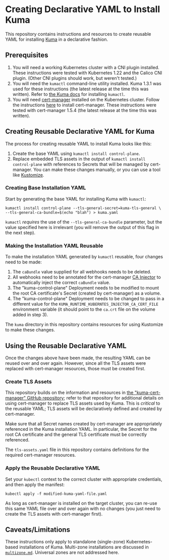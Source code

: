 # Creating Declarative YAML to Install Kuma

This repository contains instructions and resources to create reusable YAML for installing [Kuma](https://kuma.io) in a declarative fashion.

## Prerequisites

1. You will need a working Kubernetes cluster with a CNI plugin installed. These instructions were tested with Kubernetes 1.22 and the Calico CNI plugin. (Other CNI plugins should work, but weren't tested.)
2. You will need the `kumactl` command-line utility installed. Kuma 1.3.1 was used for these instructions (the latest release at the time this was written). Refer to [the Kuma docs](https://kuma.io/docs/1.3.1/) for installing `kumactl`.
3. You will need [cert-manager](https://cert-manager.io) installed on the Kubernetes cluster. Follow the instructions [here](https://cert-manager.io/docs/installation/) to install cert-manager. These instructions were tested with cert-manager 1.5.4 (the latest release at the time this was written).

## Creating Reusable Declarative YAML for Kuma

The process for creating reusable YAML to install Kuma looks like this:

1. Create the base YAML using `kumactl install control-plane`.
2. Replace embedded TLS assets in the output of `kumactl install control-plane` with references to Secrets that will be managed by cert-manager. You can make these changes manually, or you can use a tool like [Kustomize](https://kustomize.io).

### Creating Base Installation YAML

Start by generating the base YAML for installing Kuma with `kumactl`:

    kumactl install control-plane --tls-general-secret=kuma-tls-general \
    --tls-general-ca-bundle=$(echo "blah") > kuma.yaml

`kumactl` _requires_ the use of the `--tls-general-ca-bundle` parameter, but the value specified here is irrelevant (you will remove the output of this flag in the next step).

### Making the Installation YAML Reusable

To make the installation YAML generated by `kumactl` reusable, four changes need to be made:

1. The `caBundle` value supplied for all webhooks needs to be deleted.
2. All webhooks need to be annotated for the cert-manager [CA Injector](https://cert-manager.io/docs/concepts/ca-injector/) to automatically inject the correct `caBundle` value.
3. The "kuma-control-plane" Deployment needs to be modified to mount the root CA certificate's Secret (created by cert-manager) as a volume.
4. The "kuma-control-plane" Deployment needs to be changed to pass in a different value for the `KUMA_RUNTIME_KUBERNTES_INJECTOR_CA_CERT_FILE` environment variable (it should point to the `ca.crt` file on the volume added in step 3).

The `kuma` directory in this repository contains resources for using Kustomize to make these changes.

## Using the Reusable Declarative YAML

Once the changes above have been made, the resulting YAML can be reused over and over again. However, since all the TLS assets were replaced with cert-manager resources, those must be created first.

### Create TLS Assets

This repository builds on the information and resources in [the "kuma-cert-manager" GitHub repository](https://github.com/scottslowe/kuma-cert-manager); refer to that repository for additional details on using cert-manager to replace TLS assets used by Kuma. This is _critical_ to the reusable YAML; TLS assets will be declaratively defined and created by cert-manager.

Make sure that all Secret names created by cert-manager are appropriately referenced in the Kuma installation YAML. In particular, the Secret for the root CA certificate and the general TLS certificate must be correctly referenced.

The `tls-assets.yaml` file in this repository contains definitions for the required cert-manager resources.

### Apply the Reusable Declarative YAML

Set your `kubectl` context to the correct cluster with appropriate credentials, and then apply the manifest:

    kubectl apply -f modified-kuma-yaml-file.yaml

As long as cert-manager is installed on the target cluster, you can re-use this same YAML file over and over again with no changes (you just need to create the TLS assets with cert-manager first).

## Caveats/Limitations

These instructions only apply to standalone (single-zone) Kubernetes-based installations of Kuma. Multi-zone installations are discussed in [`multizone.md`](./multizone.md). Universal zones are not addressed here.
